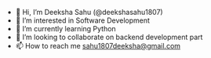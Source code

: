 - 👋 Hi, I’m Deeksha Sahu (@deekshasahu1807)
- 👀 I’m interested in Software Development
- 🌱 I’m currently learning Python
- 💞️ I’m looking to collaborate on backend development part
- 📫 How to reach me sahu1807deeksha@gmail.com

<!---
deekshasahu1807/deekshasahu1807 is a ✨ special ✨ repository because its `README.md` (this file) appears on your GitHub profile.
You can click the Preview link to take a look at your changes.
--->

